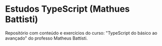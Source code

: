 # Estudos TypeScript (Mathues Battisti)

Repositório com conteúdo e exercícios do curso: "TypeScript do básico ao avançado" do professo Matheus Battisti.
